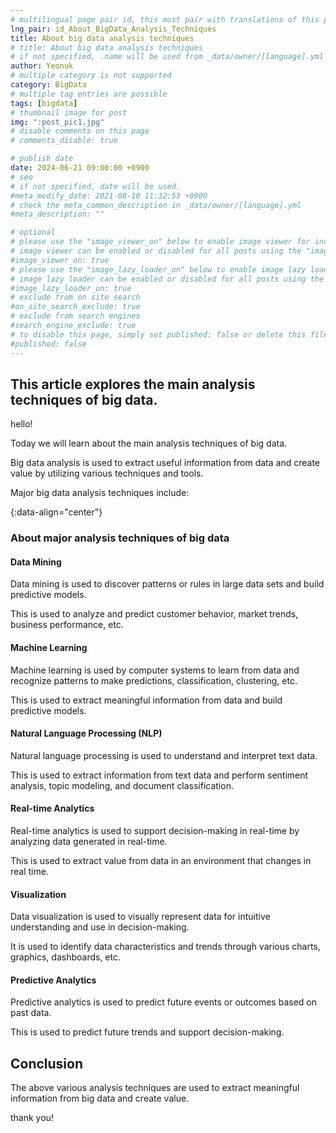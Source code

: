 ```yaml
---
# multilingual page pair id, this must pair with translations of this page. (This name must be unique)
lng_pair: id_About_BigData_Analysis_Techniques
title: About big data analysis techniques
# title: About big data analysis techniques
# if not specified, .name will be used from _data/owner/[language].yml
author: Yeonuk
# multiple category is not supported
category: BigData
# multiple tag entries are possible
tags: [bigdata]
# thumbnail image for post
img: ":post_pic1.jpg"
# disable comments on this page
# comments_disable: true

# publish date
date: 2024-06-21 09:00:00 +0900
# seo
# if not specified, date will be used.
#meta_modify_date: 2021-08-10 11:32:53 +0900
# check the meta_common_description in _data/owner/[language].yml
#meta_description: ""

# optional
# please use the "image_viewer_on" below to enable image viewer for individual pages or posts (_posts/ or [language]/_posts folders).
# image viewer can be enabled or disabled for all posts using the "image_viewer_posts: true" setting in _data/conf/main.yml.
#image_viewer_on: true
# please use the "image_lazy_loader_on" below to enable image lazy loader for individual pages or posts (_posts/ or [language]/_posts folders).
# image lazy loader can be enabled or disabled for all posts using the "image_lazy_loader_posts: true" setting in _data/conf/main.yml.
#image_lazy_loader_on: true
# exclude from on site search
#on_site_search_exclude: true
# exclude from search engines
#search_engine_exclude: true
# to disable this page, simply set published: false or delete this file
#published: false
---
```


<!-- outline-start -->

## This article explores the main analysis techniques of big data.

hello!

Today we will learn about the main analysis techniques of big data.

Big data analysis is used to extract useful information from data and create value by utilizing various techniques and tools.

Major big data analysis techniques include:

{:data-align="center"}

<!-- outline-end -->

### About major analysis techniques of big data

#### Data Mining

Data mining is used to discover patterns or rules in large data sets and build predictive models.

This is used to analyze and predict customer behavior, market trends, business performance, etc.

#### Machine Learning

Machine learning is used by computer systems to learn from data and recognize patterns to make predictions, classification, clustering, etc.

This is used to extract meaningful information from data and build predictive models.

#### Natural Language Processing (NLP)

Natural language processing is used to understand and interpret text data.

This is used to extract information from text data and perform sentiment analysis, topic modeling, and document classification.

#### Real-time Analytics

Real-time analytics is used to support decision-making in real-time by analyzing data generated in real-time.

This is used to extract value from data in an environment that changes in real time.

#### Visualization

Data visualization is used to visually represent data for intuitive understanding and use in decision-making.

It is used to identify data characteristics and trends through various charts, graphics, dashboards, etc.

#### Predictive Analytics

Predictive analytics is used to predict future events or outcomes based on past data.

This is used to predict future trends and support decision-making.

## Conclusion

The above various analysis techniques are used to extract meaningful information from big data and create value.

thank you!
